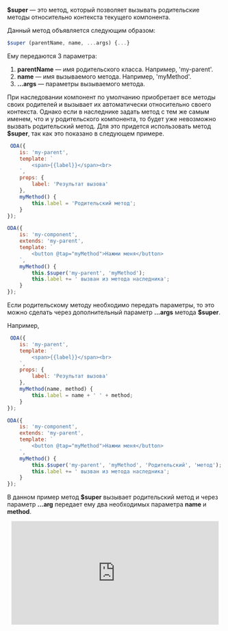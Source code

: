 **$super** — это метод, который позволяет вызывать родительские методы относительно контекста текущего компонента.

Данный метод объявляется следующим образом:

```javascript
$super (parentName, name, ...args) {...}
```

Ему передаются 3 параметра:

1. **parentName** — имя родительского класса. Например, 'my-parent'.
1. **name** — имя вызываемого метода. Например, 'myMethod'.
1. **...args** — параметры вызываемого метода.

При наследовании компонент по умолчанию приобретает все методы своих родителей и вызывает их автоматически относительно своего контекста. Однако если в наследнике задать метод с тем же самым именем, что и у родительского компонента, то будет уже невозможно вызвать родительский метод. Для это придется использовать метод **$super**, так как это показано в следующем примере.

```javascript run_edit_[my-component.js]
 ODA({
    is: 'my-parent',
    template: `
        <span>{{label}}</span><br>
    `,
    props: {
        label: 'Результат вызова'
    },
    myMethod() {
        this.label = 'Родительский метод';
    }
});

ODA({
    is: 'my-component',
    extends: 'my-parent',
    template: `
        <button @tap="myMethod">Нажми меня</button>
    `,
    myMethod() {
        this.$super('my-parent', 'myMethod');
        this.label += ' вызван из метода наследника';
    }
});
```

Если родительскому методу необходимо передать параметры, то это можно сделать через дополнительный параметр **...args** метода **$super**.

Например,

```javascript run_edit_[my-component.js]
 ODA({
    is: 'my-parent',
    template: `
        <span>{{label}}</span><br>
    `,
    props: {
        label: 'Результат вызова'
    },
    myMethod(name, method) {
        this.label = name + ' ' + method;
    }
});

ODA({
    is: 'my-component',
    extends: 'my-parent',
    template: `
        <button @tap="myMethod">Нажми меня</button>
    `,
    myMethod() {
        this.$super('my-parent', 'myMethod', 'Родительский', 'метод');
        this.label += ' вызван из метода наследника';
    }
});
```

В данном пример метод **$super** вызывает родительский метод и через параметр **...arg** передает ему два необходимых параметра **name** и **method**.

<div style="position:relative;padding-bottom:48%; margin:10px">
    <iframe src="https://www.youtube.com/embed/AiVIn0OK2y8?start=0" frameborder="0" allow="accelerometer; autoplay; encrypted-media; gyroscope; picture-in-picture" allowfullscreen
    	style="position:absolute;width:100%;height:100%;"></iframe>
</div>
